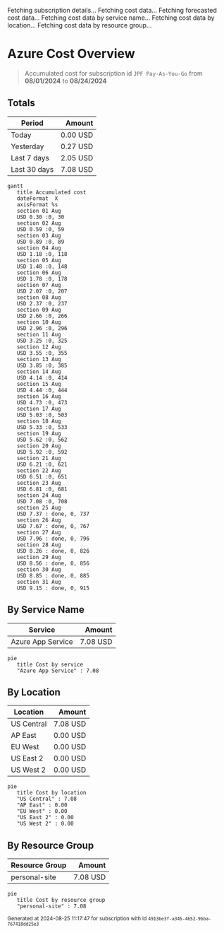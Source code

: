 Fetching subscription details...
Fetching cost data...
Fetching forecasted cost data...
Fetching cost data by service name...
Fetching cost data by location...
Fetching cost data by resource group...
# Azure Cost Overview

> Accumulated cost for subscription id `JPF Pay-As-You-Go` from **08/01/2024** to **08/24/2024**

## Totals

|Period|Amount|
|---|---:|
|Today|0.00 USD|
|Yesterday|0.27 USD|
|Last 7 days|2.05 USD|
|Last 30 days|7.08 USD|

```mermaid
gantt
   title Accumulated cost
   dateFormat  X
   axisFormat %s
   section 01 Aug
   USD 0.30 :0, 30
   section 02 Aug
   USD 0.59 :0, 59
   section 03 Aug
   USD 0.89 :0, 89
   section 04 Aug
   USD 1.18 :0, 118
   section 05 Aug
   USD 1.48 :0, 148
   section 06 Aug
   USD 1.78 :0, 178
   section 07 Aug
   USD 2.07 :0, 207
   section 08 Aug
   USD 2.37 :0, 237
   section 09 Aug
   USD 2.66 :0, 266
   section 10 Aug
   USD 2.96 :0, 296
   section 11 Aug
   USD 3.25 :0, 325
   section 12 Aug
   USD 3.55 :0, 355
   section 13 Aug
   USD 3.85 :0, 385
   section 14 Aug
   USD 4.14 :0, 414
   section 15 Aug
   USD 4.44 :0, 444
   section 16 Aug
   USD 4.73 :0, 473
   section 17 Aug
   USD 5.03 :0, 503
   section 18 Aug
   USD 5.33 :0, 533
   section 19 Aug
   USD 5.62 :0, 562
   section 20 Aug
   USD 5.92 :0, 592
   section 21 Aug
   USD 6.21 :0, 621
   section 22 Aug
   USD 6.51 :0, 651
   section 23 Aug
   USD 6.81 :0, 681
   section 24 Aug
   USD 7.08 :0, 708
   section 25 Aug
   USD 7.37 : done, 0, 737
   section 26 Aug
   USD 7.67 : done, 0, 767
   section 27 Aug
   USD 7.96 : done, 0, 796
   section 28 Aug
   USD 8.26 : done, 0, 826
   section 29 Aug
   USD 8.56 : done, 0, 856
   section 30 Aug
   USD 8.85 : done, 0, 885
   section 31 Aug
   USD 9.15 : done, 0, 915
```

## By Service Name

|Service|Amount|
|---|---:|
|Azure App Service|7.08 USD|

```mermaid
pie
   title Cost by service
   "Azure App Service" : 7.08
```

## By Location

|Location|Amount|
|---|---:|
|US Central|7.08 USD|
|AP East|0.00 USD|
|EU West|0.00 USD|
|US East 2|0.00 USD|
|US West 2|0.00 USD|

```mermaid
pie
   title Cost by location
   "US Central" : 7.08
   "AP East" : 0.00
   "EU West" : 0.00
   "US East 2" : 0.00
   "US West 2" : 0.00
```

## By Resource Group

|Resource Group|Amount|
|---|---:|
|personal-site|7.08 USD|

```mermaid
pie
   title Cost by resource group
   "personal-site" : 7.08
```

<sup>Generated at 2024-08-25 11:17:47 for subscription with id `4913be3f-a345-4652-9bba-767418dd25e3`</sup>
